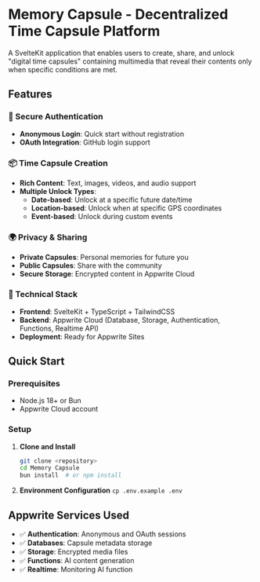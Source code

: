 # Memory Capsule - Decentralized Time Capsule Platform

A SvelteKit application that enables users to create, share, and unlock "digital time capsules" containing multimedia that reveal their contents only when specific conditions are met.

## Features

### 🔐 Secure Authentication

- **Anonymous Login**: Quick start without registration
- **OAuth Integration**: GitHub login support

### 📦 Time Capsule Creation

- **Rich Content**: Text, images, videos, and audio support
- **Multiple Unlock Types**:
  - **Date-based**: Unlock at a specific future date/time
  - **Location-based**: Unlock when at specific GPS coordinates
  - **Event-based**: Unlock during custom events

### 🌍 Privacy & Sharing

- **Private Capsules**: Personal memories for future you
- **Public Capsules**: Share with the community
- **Secure Storage**: Encrypted content in Appwrite Cloud

### 🚀 Technical Stack

- **Frontend**: SvelteKit + TypeScript + TailwindCSS
- **Backend**: Appwrite Cloud (Database, Storage, Authentication, Functions, Realtime API)
- **Deployment**: Ready for Appwrite Sites

## Quick Start

### Prerequisites

- Node.js 18+ or Bun
- Appwrite Cloud account

### Setup

1. **Clone and Install**

   ```bash
   git clone <repository>
   cd Memory Capsule
   bun install  # or npm install
   ```

2. **Environment Configuration**
   `cp .env.example .env`

## Appwrite Services Used

- ✅ **Authentication**: Anonymous and OAuth sessions
- ✅ **Databases**: Capsule metadata storage
- ✅ **Storage**: Encrypted media files
- ✅ **Functions**: AI content generation
- ✅ **Realtime**: Monitoring AI function
